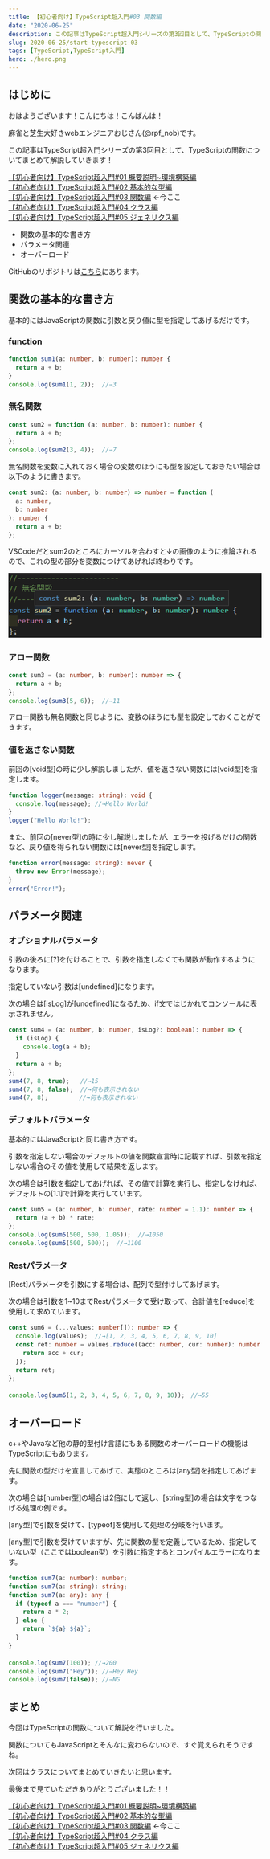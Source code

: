 ```yaml
---
title: 【初心者向け】TypeScript超入門#03 関数編
date: "2020-06-25"
description: この記事はTypeScript超入門シリーズの第3回目として、TypeScriptの関数についてまとめて解説していきます！
slug: 2020-06-25/start-typescript-03
tags: [TypeScript,TypeScript入門]
hero: ./hero.png
---
```


## はじめに 

おはようございます！こんにちは！こんばんは！

麻雀と芝生大好きwebエンジニアおじさん(@rpf_nob)です。

この記事はTypeScript超入門シリーズの第3回目として、TypeScriptの関数についてまとめて解説していきます！

[【初心者向け】TypeScript超入門#01 概要説明~環境構築編](https://rpf-noblog.com/2020-06-17/start-typescript-01)<br>
[【初心者向け】TypeScript超入門#02 基本的な型編](https://rpf-noblog.com/2020-06-22/start-typescript-02)<br>
[【初心者向け】TypeScript超入門#03 関数編](https://rpf-noblog.com/2020-06-25/start-typescript-03) ←今ここ<br>
[【初心者向け】TypeScript超入門#04 クラス編](https://rpf-noblog.com/2020-06-28/start-typescript-04)<br>
[【初心者向け】TypeScript超入門#05 ジェネリクス編](https://rpf-noblog.com/2020-07-05/start-typescript-05)

* 関数の基本的な書き方
* パラメータ関連
* オーバーロード

GitHubのリポジトリは[こちら](https://github.com/N-Iwata/start-typescript)にあります。

## 関数の基本的な書き方

基本的にはJavaScriptの関数に引数と戻り値に型を指定してあげるだけです。

### function

```ts:title=src/03_function-types.ts
function sum1(a: number, b: number): number {
  return a + b;
}
console.log(sum1(1, 2));  //→3
```

### 無名関数

```ts:title=src/03_function-types.ts
const sum2 = function (a: number, b: number): number {
  return a + b;
};
console.log(sum2(3, 4));  //→7
```

無名関数を変数に入れておく場合の変数のほうにも型を設定しておきたい場合は以下のように書きます。

```ts:title=src/03_function-types.ts
const sum2: (a: number, b: number) => number = function (
  a: number,
  b: number
): number {
  return a + b;
};
```

VSCodeだとsum2のところにカーソルを合わすと↓の画像のように推論されるので、これの型の部分を変数につけてあげれば終わりです。

![画像1](./img1.png)

### アロー関数

```ts:title=src/03_function-types.ts
const sum3 = (a: number, b: number): number => {
  return a + b;
};
console.log(sum3(5, 6));  //→11
```

アロー関数も無名関数と同じように、変数のほうにも型を設定しておくことができます。

### 値を返さない関数

前回の[void型]の時に少し解説しましたが、値を返さない関数には[void型]を指定します。

```ts:title=src/02_basic-types.ts
function logger(message: string): void {
  console.log(message); //→Hello World!
}
logger("Hello World!");
```

また、前回の[never型]の時に少し解説しましたが、エラーを投げるだけの関数など、戻り値を得られない関数には[never型]を指定します。

```ts:title=src/02_basic-types.ts
function error(message: string): never {
  throw new Error(message);
}
error("Error!");
```

## パラメータ関連

### オプショナルパラメータ

引数の後ろに[?]を付けることで、引数を指定しなくても関数が動作するようになります。

指定していない引数は[undefined]になります。

次の場合は[isLog]が[undefined]になるため、if文ではじかれてコンソールに表示されません。

```ts:title=src/03_function-types.ts
const sum4 = (a: number, b: number, isLog?: boolean): number => {
  if (isLog) {
    console.log(a + b);
  }
  return a + b;
};
sum4(7, 8, true);   //→15
sum4(7, 8, false);  //→何も表示されない
sum4(7, 8);       　//→何も表示されない
```

### デフォルトパラメータ

基本的にはJavaScriptと同じ書き方です。

引数を指定しない場合のデフォルトの値を関数宣言時に記載すれば、引数を指定しない場合のその値を使用して結果を返します。

次の場合は引数を指定してあげれば、その値で計算を実行し、指定しなければ、デフォルトの[1.1]で計算を実行しています。

```ts:title=src/03_function-types.ts
const sum5 = (a: number, b: number, rate: number = 1.1): number => {
  return (a + b) * rate;
};
console.log(sum5(500, 500, 1.05));  //→1050
console.log(sum5(500, 500));  //→1100
```

### Restパラメータ

[Rest]パラメータを引数にする場合は、配列で型付けしてあげます。

次の場合は引数を1~10までRestパラメータで受け取って、合計値を[reduce]を使用して求めています。

```ts:title=src/03_function-types.ts
const sum6 = (...values: number[]): number => {
  console.log(values);  //→[1, 2, 3, 4, 5, 6, 7, 8, 9, 10]
  const ret: number = values.reduce((acc: number, cur: number): number => {
    return acc + cur;
  });
  return ret;
};

console.log(sum6(1, 2, 3, 4, 5, 6, 7, 8, 9, 10));　//→55
```

## オーバーロード

c++やJavaなど他の静的型付け言語にもある関数のオーバーロードの機能はTypeScriptにもあります。

先に関数の型だけを宣言してあげて、実態のところは[any型]を指定してあげます。

次の場合は[number型]の場合は2倍にして返し、[string型]の場合は文字をつなげる処理の例です。

[any型]で引数を受けて、[typeof]を使用して処理の分岐を行います。

[any型]で引数を受けていますが、先に関数の型を定義しているため、指定していない型（ここではboolean型）を引数に指定するとコンパイルエラーになります。

```ts:title=src/03_function-types.ts
function sum7(a: number): number;
function sum7(a: string): string;
function sum7(a: any): any {
  if (typeof a === "number") {
    return a * 2;
  } else {
    return `${a} ${a}`;
  }
}

console.log(sum7(100)); //→200
console.log(sum7("Hey")); //→Hey Hey
console.log(sum7(false)); //→NG
```


## まとめ

今回はTypeScriptの関数について解説を行いました。<br>

関数についてもJavaScriptとそんなに変わらないので、すぐ覚えられそうですね。

次回はクラスについてまとめていきたいと思います。

最後まで見ていただきありがとうございました！！

[【初心者向け】TypeScript超入門#01 概要説明~環境構築編](https://rpf-noblog.com/2020-06-17/start-typescript-01)<br>
[【初心者向け】TypeScript超入門#02 基本的な型編](https://rpf-noblog.com/2020-06-22/start-typescript-02) <br>
[【初心者向け】TypeScript超入門#03 関数編](https://rpf-noblog.com/2020-06-25/start-typescript-03) ←今ここ<br>
[【初心者向け】TypeScript超入門#04 クラス編](https://rpf-noblog.com/2020-06-28/start-typescript-04)<br>
[【初心者向け】TypeScript超入門#05 ジェネリクス編](https://rpf-noblog.com/2020-07-05/start-typescript-05)

